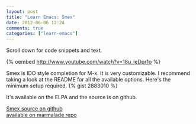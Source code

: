 ```yaml
---
layout: post
title: "Learn Emacs: Smex"
date: 2012-06-06 12:24
comments: true
categories: ["learn-emacs"]
---
```


Scroll down for code snippets and text.

{% oembed http://www.youtube.com/watch?v=18u_ieDpr1o %}

Smex is IDO style completion for M-x.  It is very customizable.  I
recommend taking a look at the README for all the available options.
Here's the minimum setup required.
{% gist 2883010 %}

It's available on the ELPA and the source is on github.

[Smex source on github](https://github.com/nonsequitur/smex/)<br />
[available on marmalade repo](http://marmalade-repo.org/packages/smex)
